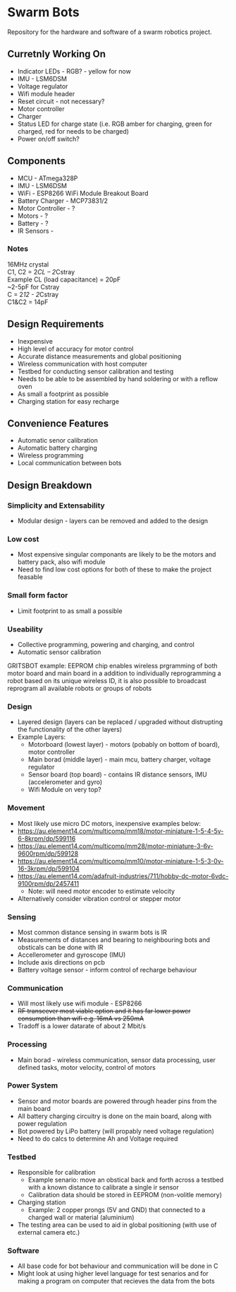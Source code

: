 # Swarm Bots

Repository for the hardware and software of a swarm robotics project.

## Curretnly Working On

* Indicator LEDs - RGB? - yellow for now
* IMU - LSM6DSM
* Voltage regulator
* Wifi module header
* Reset circuit - not necessary?
* Motor controller
* Charger
* Status LED for charge state (i.e. RGB amber for charging, green for charged, red for needs to be charged) 
* Power on/off switch?

## Components

* MCU - ATmega328P
* IMU - LSM6DSM
* WiFi - ESP8266 WiFi Module Breakout Board
* Battery Charger - MCP73831/2
* Motor Controller - ?
* Motors - ?
* Battery - ?
* IR Sensors -

### Notes

16MHz crystal  
C1, C2 = 2*CL – 2*Cstray  
Example CL (load capacitance) = 20pF  
~2-5pF for Cstray  
C = 2*12 - 2*Cstray  
C1&C2 = 14pF  

## Design Requirements

* Inexpensive
* High level of accuracy for motor control
* Accurate distance measurements and global positioning
* Wireless communication with host computer
* Testbed for conducting sensor calibration and testing
* Needs to be able to be assembled by hand soldering or with a reflow oven
* As small a footprint as possible
* Charging station for easy recharge

## Convenience Features

* Automatic senor calibration
* Automatic battery charging
* Wireless programming
* Local communication between bots

## Design Breakdown

### Simplicity and Extensability

* Modular design - layers can be removed and added to the design

### Low cost

* Most expensive singular componants are likely to be the motors and battery pack, also wifi module
* Need to find low cost options for both of these to make the project feasable

### Small form factor

* Limit footprint to as small a possible

### Useability

* Collective programming, powering and charging, and control
* Automatic sensor calibration

GRITSBOT example: EEPROM chip enables wireless prgramming of both motor board and main board
in a addition to individually  reprogramming a robot based on its unique wireless ID, it is also possible to broadcast reprogram all available robots or groups of robots

### Design

* Layered design (layers can be replaced / upgraded without distrupting the functionality of the other layers)
* Example Layers:
  * Motorboard (lowest layer) - motors (pobably on bottom of board), motor controller
  * Main borad (middle layer) - main mcu, battery charger, voltage regulator
  * Sensor board (top board) - contains IR distance sensors, IMU (accelerometer and gyro)
  * Wifi Module on very top?

### Movement

* Most likely use micro DC motors, inexpensive examples below:
* https://au.element14.com/multicomp/mm18/motor-miniature-1-5-4-5v-6-8krpm/dp/599116 
* https://au.element14.com/multicomp/mm28/motor-miniature-3-6v-9600rpm/dp/599128
* https://au.element14.com/multicomp/mm10/motor-miniature-1-5-3-0v-16-3krpm/dp/599104
* https://au.element14.com/adafruit-industries/711/hobby-dc-motor-6vdc-9100rpm/dp/2457411
  * Note: will need motor encoder to estimate velocity
* Alternatively consider vibration control or stepper motor

### Sensing

* Most common distance sensing in swarm bots is IR
* Measurements of distances and bearing to neighbouring bots and obsticals can be done with IR
* Accellerometer and gyroscope (IMU)
* Include axis directions on pcb
* Battery voltage sensor - inform control of recharge behaviour

### Communication

* Will most likely use wifi module - ESP8266
* ~~RF transcever most viable option and it has far lower power consumption than wifi e.g. 16mA vs 250mA~~
* Tradoff is a lower datarate of about 2 Mbit/s

### Processing

* Main borad - wireless communication, sensor data processing, user defined tasks, motor velocity, control of motors

### Power System

* Sensor and motor boards are powered through header pins from the main board
* All battery charging circuitry is done on the main board, along with power regulation
* Bot powered by LiPo battery (will propably need voltage regulation)
* Need to do calcs to determine Ah and Voltage required

### Testbed

* Responsible for calibration
  * Example senario: move an obstical back and forth across a testbed with a known distance to calibrate a single ir sensor
  * Calibration data should be stored in EEPROM (non-volitle memory)
* Charging station
  * Example: 2 copper prongs (5V and GND) that connected to a charged wall or material (aluminium)
* The testing area can be used to aid in global positioning (with use of external camera etc.)

### Software

* All base code for bot behaviour and communication will be done in C
* Might look at using higher level language for test senarios and for making a program on computer that recieves the data from the bots
